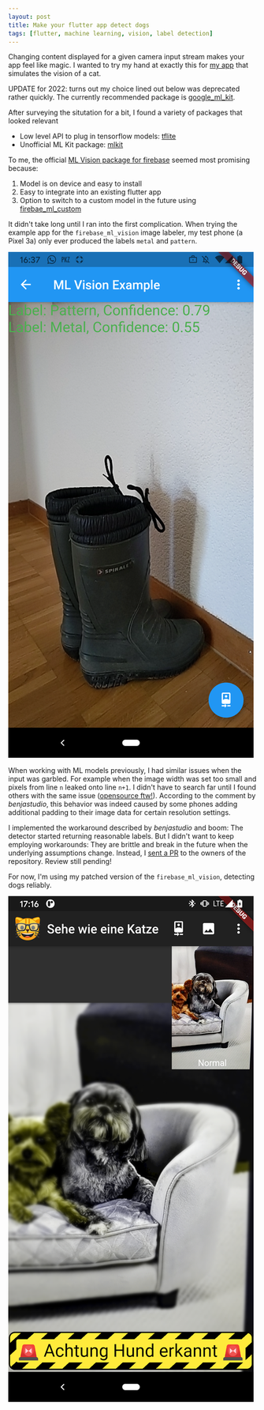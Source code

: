 ```yaml
---
layout: post
title: Make your flutter app detect dogs
tags: [flutter, machine learning, vision, label detection]
---
```


Changing content displayed for a given camera input stream makes your app feel like magic. I wanted to try my hand at exactly this for [my app](https://play.google.com/store/apps/details?id=ch.panmari.cat_sight) that simulates the vision of a cat.

UPDATE for 2022: turns out my choice lined out below was deprecated rather quickly. The currently recommended package is [google_ml_kit](https://pub.dev/packages/google_ml_kit).

After surveying the situtation for a bit, I found a variety of packages that looked relevant

* Low level API to plug in tensorflow models: [tflite](https://pub.dev/packages/tflite)
* Unofficial ML Kit package: [mlkit](https://pub.dev/packages/mlkit)

To me, the official [ML Vision package for firebase](https://pub.dev/packages/firebase_ml_vision) seemed most promising because:

1. Model is on device and easy to install
2. Easy to integrate into an existing flutter app
3. Option to switch to a custom model in the future using [firebae_ml_custom](https://pub.dev/packages/firebase_ml_custom)

It didn't take long until I ran into the first complication. When trying the example app for the `firebase_ml_vision` image labeler, my test phone (a Pixel 3a) only ever produced the labels `metal` and `pattern`.

![Screenshot of the example ML vision app only detecting bad patterns](/assets/img/flutter_ml_vision/example_fail_labels.png)

When working with ML models previously, I had similar issues when the input was garbled. For example when the image width was set too small and pixels from line `n` leaked onto line `n+1`. I didn't have to search far until I found others with the same issue ([opensource ftw!](https://github.com/FirebaseExtended/flutterfire/issues/1518#issuecomment-614684648)). According to the comment by *benjastudio*, this behavior was indeed caused by some phones adding additional padding to their image data for certain resolution settings.

I implemented the workaround described by *benjastudio* and boom: The detector started returning reasonable labels. But I didn't want to keep employing workarounds: They are brittle and break in the future when the underlying assumptions change. Instead, I [sent a PR](https://github.com/FirebaseExtended/flutterfire/pull/5711) to the owners of the repository. Review still pending!

For now, I'm using my patched version of the `firebase_ml_vision`, detecting dogs reliably.

![Cat Vision app with dog detected](/assets/img/flutter_ml_vision/dog_detected.png)
